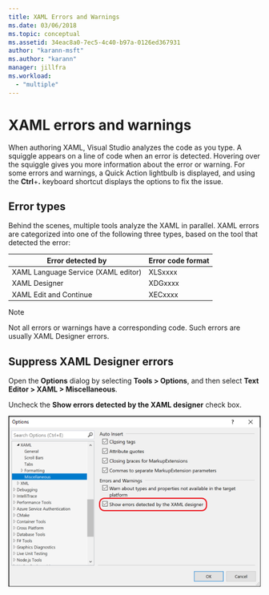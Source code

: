 ```yaml
---
title: XAML Errors and Warnings
ms.date: 03/06/2018
ms.topic: conceptual
ms.assetid: 34eac8a0-7ec5-4c40-b97a-0126ed367931
author: "karann-msft"
ms.author: "karann"
manager: jillfra
ms.workload:
  - "multiple"
---
```

# XAML errors and warnings

When authoring XAML, Visual Studio analyzes the code as you type. A squiggle appears on a line of code when an error is detected. Hovering over the squiggle gives you more information about the error or warning. For some errors and warnings, a Quick Action lightbulb is displayed, and using the **Ctrl**+**.** keyboard shortcut displays the options to fix the issue.

## Error types

Behind the scenes, multiple tools analyze the XAML in parallel. XAML errors are categorized into one of the following three types, based on the tool that detected the error:

|**Error detected by**|**Error code format**|
| - |-----------------|
|XAML Language Service (XAML editor)|XLSxxxx|
|XAML Designer|XDGxxxx|
|XAML Edit and Continue|XECxxxx|

> [!Note]
> Not all errors or warnings have a corresponding code. Such errors are usually XAML Designer errors.

## Suppress XAML Designer errors

Open the **Options** dialog by selecting **Tools > Options**, and then select **Text Editor > XAML > Miscellaneous**.

Uncheck the **Show errors detected by the XAML designer** check box.

![Suppress XAML Designer errors](media/suppress_xaml_designer_errors.png)
